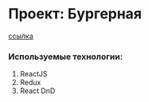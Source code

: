 # Проект: Бургерная

[ссылка](https://aleksandrdronov.github.io)

### Используемые технологии:
1. ReactJS
2. Redux
3. React DnD
